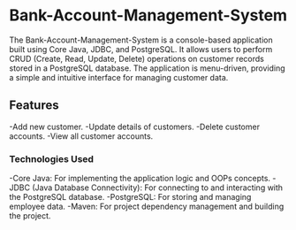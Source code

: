 # Bank-Account-Management-System

The Bank-Account-Management-System is a console-based application built using Core Java, JDBC, and PostgreSQL. It allows users to perform CRUD (Create, Read, Update, Delete) operations on customer records stored in a PostgreSQL database. The application is menu-driven, providing a simple and intuitive interface for managing customer data.

## Features
-Add new customer.
-Update details of customers.
-Delete customer accounts.
-View all customer accounts.

### Technologies Used
-Core Java: For implementing the application logic and OOPs concepts.
-JDBC (Java Database Connectivity): For connecting to and interacting with the PostgreSQL database.
-PostgreSQL: For storing and managing employee data.
-Maven: For project dependency management and building the project.
